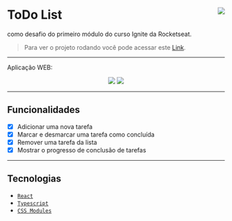 # ToDo List <img align="right" src="https://img.shields.io/badge/Status-Conclu%C3%ADdo-lightgrey"/>

como desafio do primeiro módulo do curso Ignite da Rocketseat. <br/>
> Para ver o projeto rodando você pode acessar este [Link](link.com.br).

---

Aplicação WEB:
<p align="center">
  <img src="#"/>
  <img src="#"/>
</p>

---
## Funcionalidades

- [x] Adicionar uma nova tarefa
- [x] Marcar e desmarcar uma tarefa como concluída
- [x] Remover uma tarefa da lista
- [x] Mostrar o progresso de conclusão de tarefas

---

## Tecnologias

- [`React`](https://pt-br.reactjs.org/)
- [`Typescript`](https://www.typescriptlang.org/docs/)
- [`CSS Modules`](https://github.com/css-modules/css-modules)